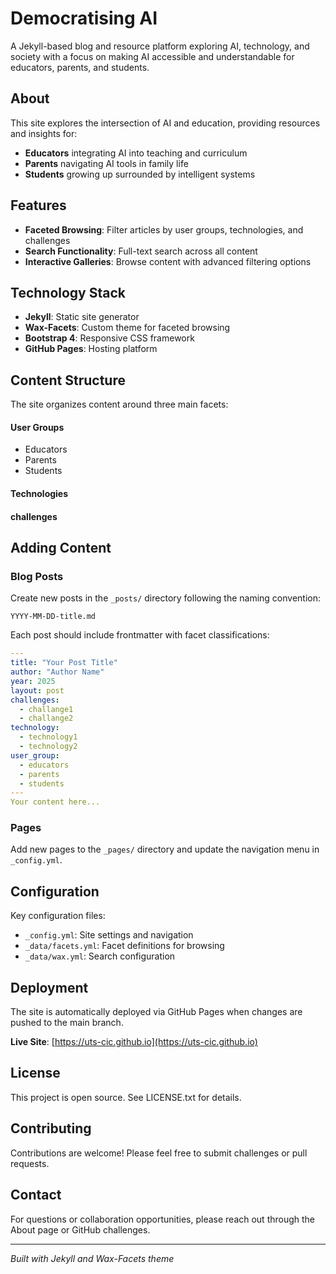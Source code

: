 # Democratising AI

A Jekyll-based blog and resource platform exploring AI, technology, and society with a focus on making AI accessible and understandable for educators, parents, and students.

## About

This site explores the intersection of AI and education, providing resources and insights for:

- **Educators** integrating AI into teaching and curriculum
- **Parents** navigating AI tools in family life
- **Students** growing up surrounded by intelligent systems

## Features

- **Faceted Browsing**: Filter articles by user groups, technologies, and challenges
- **Search Functionality**: Full-text search across all content
- **Interactive Galleries**: Browse content with advanced filtering options

## Technology Stack

- **Jekyll**: Static site generator
- **Wax-Facets**: Custom theme for faceted browsing
- **Bootstrap 4**: Responsive CSS framework
- **GitHub Pages**: Hosting platform

## Content Structure

The site organizes content around three main facets:

#### User Groups

- Educators
- Parents
- Students

#### Technologies

#### challenges

## Adding Content

### Blog Posts

Create new posts in the `_posts/` directory following the naming convention:

```
YYYY-MM-DD-title.md
```

Each post should include frontmatter with facet classifications:

```yaml
---
title: "Your Post Title"
author: "Author Name"
year: 2025
layout: post
challenges:
  - challange1
  - challange2
technology:
  - technology1
  - technology2
user_group:
  - educators
  - parents
  - students
---
Your content here...
```

### Pages

Add new pages to the `_pages/` directory and update the navigation menu in `_config.yml`.

## Configuration

Key configuration files:

- `_config.yml`: Site settings and navigation
- `_data/facets.yml`: Facet definitions for browsing
- `_data/wax.yml`: Search configuration

## Deployment

The site is automatically deployed via GitHub Pages when changes are pushed to the main branch.

**Live Site**: [https://uts-cic.github.io](https://uts-cic.github.io)

## License

This project is open source. See LICENSE.txt for details.

## Contributing

Contributions are welcome! Please feel free to submit challenges or pull requests.

## Contact

For questions or collaboration opportunities, please reach out through the About page or GitHub challenges.

---

_Built with Jekyll and Wax-Facets theme_
